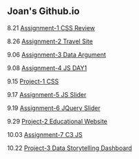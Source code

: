 ## Joan's Github.io

8.21 [Assignment-1 CSS Review](https://joanxiayiqiong.github.io/mejo487/assignment-css-1)

8.26 [Assignment-2 Travel Site](https://joanxiayiqiong.github.io/mejo487/assignment-css-2)

9.06 [Assignment-3 Data Argument](https://docs.google.com/document/d/1WedMLaRpEROg6MR6ueibOYtfdS_Uh5lxfOck4UqIhdw/edit?usp=sharing)

9.08 [Assignment-4 JS DAY1](https://joanxiayiqiong.github.io/mejo487/assignment-js-4)

9.15 [Project-1 CSS](https://joanxiayiqiong.github.io/mejo487/p1-css)

9.17 [Assignment-5 JS Slider](https://joanxiayiqiong.github.io/mejo487/assignment-slider-5)

9.19 [Assignment-6 JQuery Slider](https://joanxiayiqiong.github.io/mejo487/assignment-jquery-6)

9.29 [Project-2 Educational Website](https://joanxiayiqiong.github.io/mejo487/p2-edu)

10.03 [Assignment-7 C3 JS](https://joanxiayiqiong.github.io/mejo487/assignment-c3js-06)

10.22 [Project-3 Data Storytelling Dashboard](https://joanxiayiqiong.github.io/mejo487/p3-data)


